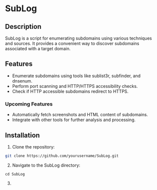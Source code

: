 # SubLog

## Description

SubLog is a script for enumerating subdomains using various techniques and sources. It provides a convenient way to discover subdomains associated with a target domain.

## Features

- Enumerate subdomains using tools like sublist3r, subfinder, and dnsenum.
- Perform port scanning and HTTP/HTTPS accessibility checks.
- Check if HTTP accessible subdomains redirect to HTTPS.

### Upcoming Features
- Automatically fetch screenshots and HTML content of subdomains.
- Integrate with other tools for further analysis and processing.

## Installation

1. Clone the repository:

```bash
git clone https://github.com/yourusername/SubLog.git
```
2. Navigate to the SubLog directory:
```console
cd SubLog
```
3.
